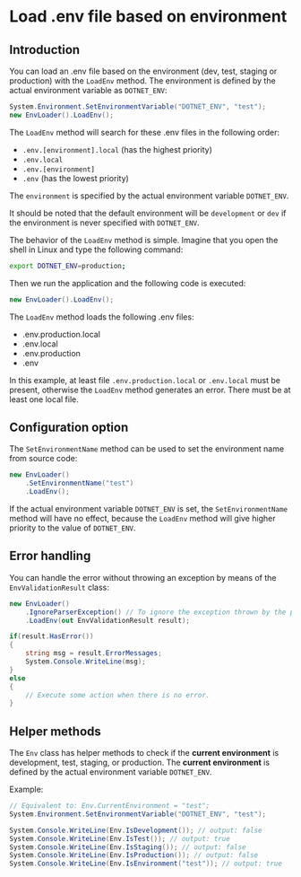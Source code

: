 # Load .env file based on environment

## Introduction

You can load an .env file based on the environment (dev, test, staging or production) with the `LoadEnv` method. The environment is defined by the actual environment variable as `DOTNET_ENV`:
```cs
System.Environment.SetEnvironmentVariable("DOTNET_ENV", "test");
new EnvLoader().LoadEnv();
```
The `LoadEnv` method will search for these .env files in the following order:
- `.env.[environment].local` (has the highest priority)
- `.env.local`
- `.env.[environment]`
- `.env` (has the lowest priority)

The `environment` is specified by the actual environment variable `DOTNET_ENV`.

It should be noted that the default environment will be `development` or `dev` if the environment is never specified with `DOTNET_ENV`.

The behavior of the `LoadEnv` method is simple. Imagine that you open the shell in Linux and type the following command:
```bash
export DOTNET_ENV=production;
```
Then we run the application and the following code is executed:
```cs
new EnvLoader().LoadEnv();
```
The `LoadEnv` method loads the following .env files:
- .env.production.local
- .env.local
- .env.production
- .env

In this example, at least file `.env.production.local` or `.env.local` must be present, otherwise the `LoadEnv` method generates an error. There must be at least one local file.

## Configuration option

The `SetEnvironmentName` method can be used to set the environment name from source code:
```cs
new EnvLoader()
    .SetEnvironmentName("test")
    .LoadEnv();
```
If the actual environment variable `DOTNET_ENV` is set, the `SetEnvironmentName` method will have no effect, because the `LoadEnv` method will give higher priority to the value of `DOTNET_ENV`.

## Error handling

You can handle the error without throwing an exception by means of the `EnvValidationResult` class:
```cs
new EnvLoader()
    .IgnoreParserException() // To ignore the exception thrown by the parser.
    .LoadEnv(out EnvValidationResult result);

if(result.HasError())
{
    string msg = result.ErrorMessages;
    System.Console.WriteLine(msg);
}
else
{
    // Execute some action when there is no error.
}
```

## Helper methods

The `Env` class has helper methods to check if the **current environment** is development, test, staging, or production. The **current environment** is defined by the actual environment variable `DOTNET_ENV`.

Example:
```cs
// Equivalent to: Env.CurrentEnvironment = "test";
System.Environment.SetEnvironmentVariable("DOTNET_ENV", "test");

System.Console.WriteLine(Env.IsDevelopment()); // output: false
System.Console.WriteLine(Env.IsTest()); // output: true
System.Console.WriteLine(Env.IsStaging()); // output: false
System.Console.WriteLine(Env.IsProduction()); // output: false
System.Console.WriteLine(Env.IsEnvironment("test")); // output: true
```